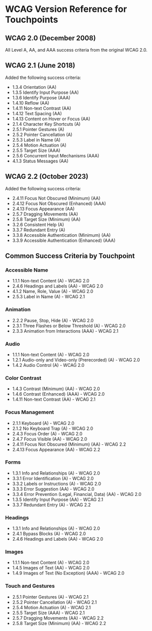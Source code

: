 # WCAG Version Reference for Touchpoints

## WCAG 2.0 (December 2008)
All Level A, AA, and AAA success criteria from the original WCAG 2.0.

## WCAG 2.1 (June 2018)
Added the following success criteria:
- 1.3.4 Orientation (AA)
- 1.3.5 Identify Input Purpose (AA)
- 1.3.6 Identify Purpose (AAA)
- 1.4.10 Reflow (AA)
- 1.4.11 Non-text Contrast (AA)
- 1.4.12 Text Spacing (AA)
- 1.4.13 Content on Hover or Focus (AA)
- 2.1.4 Character Key Shortcuts (A)
- 2.5.1 Pointer Gestures (A)
- 2.5.2 Pointer Cancellation (A)
- 2.5.3 Label in Name (A)
- 2.5.4 Motion Actuation (A)
- 2.5.5 Target Size (AAA)
- 2.5.6 Concurrent Input Mechanisms (AAA)
- 4.1.3 Status Messages (AA)

## WCAG 2.2 (October 2023)
Added the following success criteria:
- 2.4.11 Focus Not Obscured (Minimum) (AA)
- 2.4.12 Focus Not Obscured (Enhanced) (AAA)
- 2.4.13 Focus Appearance (AA)
- 2.5.7 Dragging Movements (AA)
- 2.5.8 Target Size (Minimum) (AA)
- 3.2.6 Consistent Help (A)
- 3.3.7 Redundant Entry (A)
- 3.3.8 Accessible Authentication (Minimum) (AA)
- 3.3.9 Accessible Authentication (Enhanced) (AAA)

## Common Success Criteria by Touchpoint

### Accessible Name
- 1.1.1 Non-text Content (A) - WCAG 2.0
- 2.4.6 Headings and Labels (AA) - WCAG 2.0
- 4.1.2 Name, Role, Value (A) - WCAG 2.0
- 2.5.3 Label in Name (A) - WCAG 2.1

### Animation
- 2.2.2 Pause, Stop, Hide (A) - WCAG 2.0
- 2.3.1 Three Flashes or Below Threshold (A) - WCAG 2.0
- 2.3.3 Animation from Interactions (AAA) - WCAG 2.1

### Audio
- 1.1.1 Non-text Content (A) - WCAG 2.0
- 1.2.1 Audio-only and Video-only (Prerecorded) (A) - WCAG 2.0
- 1.4.2 Audio Control (A) - WCAG 2.0

### Color Contrast
- 1.4.3 Contrast (Minimum) (AA) - WCAG 2.0
- 1.4.6 Contrast (Enhanced) (AAA) - WCAG 2.0
- 1.4.11 Non-text Contrast (AA) - WCAG 2.1

### Focus Management
- 2.1.1 Keyboard (A) - WCAG 2.0
- 2.1.2 No Keyboard Trap (A) - WCAG 2.0
- 2.4.3 Focus Order (A) - WCAG 2.0
- 2.4.7 Focus Visible (AA) - WCAG 2.0
- 2.4.11 Focus Not Obscured (Minimum) (AA) - WCAG 2.2
- 2.4.13 Focus Appearance (AA) - WCAG 2.2

### Forms
- 1.3.1 Info and Relationships (A) - WCAG 2.0
- 3.3.1 Error Identification (A) - WCAG 2.0
- 3.3.2 Labels or Instructions (A) - WCAG 2.0
- 3.3.3 Error Suggestion (AA) - WCAG 2.0
- 3.3.4 Error Prevention (Legal, Financial, Data) (AA) - WCAG 2.0
- 1.3.5 Identify Input Purpose (AA) - WCAG 2.1
- 3.3.7 Redundant Entry (A) - WCAG 2.2

### Headings
- 1.3.1 Info and Relationships (A) - WCAG 2.0
- 2.4.1 Bypass Blocks (A) - WCAG 2.0
- 2.4.6 Headings and Labels (AA) - WCAG 2.0

### Images
- 1.1.1 Non-text Content (A) - WCAG 2.0
- 1.4.5 Images of Text (AA) - WCAG 2.0
- 1.4.9 Images of Text (No Exception) (AAA) - WCAG 2.0

### Touch and Gestures
- 2.5.1 Pointer Gestures (A) - WCAG 2.1
- 2.5.2 Pointer Cancellation (A) - WCAG 2.1
- 2.5.4 Motion Actuation (A) - WCAG 2.1
- 2.5.5 Target Size (AAA) - WCAG 2.1
- 2.5.7 Dragging Movements (AA) - WCAG 2.2
- 2.5.8 Target Size (Minimum) (AA) - WCAG 2.2